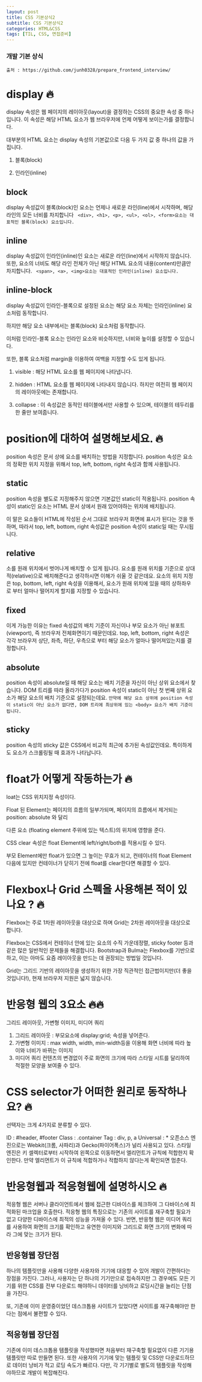 ```yaml
---
layout: post
title: CSS 기본상식2
subtitle: CSS 기본상식2
categories: HTML&CSS
tags: [TIL, CSS, 면접준비]
---
```


### 개발 기본 상식
``출처 : https://github.com/junh0328/prepare_frontend_interview/ ``




# display 🔥

display 속성은 웹 페이지의 레이아웃(layout)을 결정하는 CSS의 중요한 속성 중 하나입니다.
이 속성은 해당 HTML 요소가 웹 브라우저에 언제 어떻게 보이는가를 결정합니다.

 대부분의 HTML 요소는 display 속성의 기본값으로 다음 두 가지 값 중 하나의 값을 가집니다.

 1. 블록(block)

2. 인라인(inline)


## block 
display 속성값이 블록(block)인 요소는 언제나 새로운 라인(line)에서 시작하며, 해당 라인의 모든 너비를 차지합니다
`` <div>, <h1>, <p>, <ul>, <ol>, <form>요소는 대표적인 블록(block) 요소입니다.`` 

## inline

display 속성값이 인라인(inline)인 요소는 새로운 라인(line)에서 시작하지 않습니다.
또한, 요소의 너비도 해당 라인 전체가 아닌 해당 HTML 요소의 내용(content)만큼만 차지합니다.
`` <span>, <a>, <img>요소는 대표적인 인라인(inline) 요소입니다.`` 

## inline-block

display 속성값이 인라인-블록으로 설정된 요소는 해당 요소 자체는 인라인(inline) 요소처럼 동작합니다.

하지만 해당 요소 내부에서는 블록(block) 요소처럼 동작합니다.

이처럼 인라인-블록 요소는 인라인 요소와 비슷하지만, 너비와 높이를 설정할 수 있습니다.

또한, 블록 요소처럼 margin을 이용하여 여백을 지정할 수도 있게 됩니다.

1. visible : 해당 HTML 요소를 웹 페이지에 나타냅니다.

2. hidden : HTML 요소를 웹 페이지에 나타내지 않습니다. 하지만 여전히 웹 페이지의 레이아웃에는 존재합니다.

3. collapse : 이 속성값은 동적인 테이블에서만 사용할 수 있으며, 테이블의 테두리를 한 줄만 보여줍니다.

# position에 대하여 설명해보세요. 🔥

position 속성은 문서 상에 요소를 배치하는 방법을 지정합니다.
position 속성은 요소의 정확한 위치 지정을 위해서 top, left, bottom, right 속성과 함께 사용됩니다.

## static

position 속성을 별도로 지정해주지 않으면 기본값인 static이 적용됩니다. position 속성이 static인 요소는 HTML 문서 상에서 원래 있어야하는 위치에 배치됩니다.

이 말은 요소들이 HTML에 작성된 순서 그대로 브라우저 화면에 표시가 된다는 것을 뜻하며, 따라서 top, left, bottom, right 속성값은 position 속성이 static일 때는 무시됩니다.

## relative

소를 원래 위치에서 벗어나게 배치할 수 있게 됩니다. 요소를 원래 위치를 기준으로 상대적(relative)으로 배치해준다고 생각하시면 이해가 쉬울 것 같은데요. 
요소의 위치 지정은 top, bottom, left, right 속성을 이용해서, 요소가 원래 위치에 있을 때의 상하좌우로 부터 얼마나 떨어지게 할지를 지정할 수 있습니다.

## fixed

이게 가능한 이유는 fixed 속성값의 배치 기준이 자신이나 부모 요소가 아닌 뷰포트(viewport), 즉 브라우저 전체화면이기 때문인데요. 
top, left, bottom, right 속성은 각각 브라우저 상단, 좌측, 하단, 우측으로 부터 해당 요소가 얼마나 떨어져있는지를 결정합니다.

## absolute

position 속성이 absolute일 때 해당 요소는 배치 기준을 자신이 아닌 상위 요소에서 찾습니다. DOM 트리를 따라 올라가다가 position 속성이 static이 아닌 첫 번째 상위 요소가 해당 요소의 배치 기준으로 설정되는데요. 
``만약에 해당 요소 상위에 position 속성이 static이 아닌 요소가 없다면, DOM 트리에 최상위에 있는 <body> 요소가 배치 기준이 됩니다.``

## sticky
position 속성의 sticky 값은 CSS에서 비교적 최근에 추가된 속성값인데요. 특이하게도 요소가 스크롤링될 때 효과가 나타납니다.

# float가 어떻게 작동하는가 🔥

loat는 CSS 위치지정 속성이다.

Float 된 Element는 페이지의 흐름의 일부가되며, 페이지의 흐름에서 제거되는 position: absolute 와 달리

다른 요소 (floating element 주위에 있는 텍스트)의 위치에 영향을 준다.


CSS clear 속성은 float Element에 left/right/both를 적용시킬 수 있다.

부모 Element에만 float가 있으면 그 높이는 무효가 되고, 컨테이너의 float Element 다음에 있지만 컨테이너가 닫히기 전에 float를 clear한다면 해결할 수 있다.



# Flexbox나 Grid 스펙을 사용해본 적이 있나요 ? 🔥

Flexbox는 주로 1차원 레이아웃을 대상으로 하며 Grid는 2차원 레이아웃을 대상으로 합니다.

Flexbox는 CSS에서 컨테이너 안에 있는 요소의 수직 가운데정렬, sticky footer 등과 같은 많은 일반적인 문제들을 해결합니다.
 Bootstrap과 Bulma는 Flexbox를 기반으로 하고, 이는 아마도 요즘 레이아웃을 만드는 데 권장되는 방법일 것입니다. 

Grid는 그리드 기반의 레이아웃을 생성하기 위한 가장 직관적인 접근법이지만(더 좋을 것입니다!), 현재 브라우저 지원은 넓지 않습니다.


# 반응형 웹의 3요소 🔥🔥

그리드 레이아웃, 가변형 이미지, 미디어 쿼리
1) 그리드 레이아웃 : 부모요소에 display:grid; 속성을 넣어준다.
2) 가변형 이미지 : max width, width, min-width등을 이용해 화면 너비에 따라 높이와 너비가 바뀌는 이미지
3) 미디어 쿼리  컨텐츠의 변경없이 주로 화면의 크기에 따라 스타일 시트를 달리하여 적절한 모양을 보여줄 수 있다.

# CSS selector가 어떠한 원리로 동작하나요? 🔥

선택자는 크게 4가지로 분류할 수 있다.

ID : #header, #footer
Class : .container
Tag : div, p, a
Universal : *
오픈소스 엔진으로는 Webkit(크롬, 사파리)과 Gecko(파이어폭스)가 널리 사용되고 있다. 스타일 엔진은 키 셀렉터로부터 시작하여 왼쪽으로 이동하면서 엘리먼트가 규칙에 적합한지 확인한다.
 만약 엘리먼트가 이 규칙에 적합하거나 적합하지 않다는게 확인되면 멈춘다.

# 반응형웹과 적응형웹에 설명하시오 🔥

적응형 웹은 서버나 클라이언트에서 웹에 접근한 디바이스를 체크하여 그 다바이스에 최적화된 마크업을 호출한다.
적응형 웹의 특징으로는 기존의 사이트를 재구축할 필요가 없고 다양한 디바이스에 최적의 성능을 가져올 수 있다.
반면, 반응형 웹은 미디어 쿼리를 사용하여 화면의 크기를 확인하고 유연한 이미지와 그리드로 화면 크기의 변화에 따라 그에 맞는 크기가 된다.

## 반응형웹 장단점
하나의 템플릿만을 사용해 다양한 사용자와 기기에 대응할 수 있어 개발이 간편하다는 장점을 가진다. 그러나, 사용자는 단 하나의 기기만으로 접속하지만 그 경우에도 모든 기기를 위한 CSS를 전부 다운로드 해야하니 데이터를 낭비하고 로딩시간을 늘리는 단점을 가진다.

또, 기존에 이미 운영중이었던 데스크톱용 사이트가 있었다면 사이트를 재구축해야만 한다는 점에서 불편할 수 있다.

## 적응형웹 장단점
기존에 이미 데스크톱용 템플릿을 작성했따면 처음부터 재구축할 필요없이 다른 기기용 템플릿만 따로 만들면 된다. 또한 사용자의 기기에 맞는 템플릿 및 CSS만 다운로드하므로 데이터 낭비가 적고 로딩 속도가 빠르다.
다만, 각 기기별로 별도의 템플릿을 작성해야하므로 개발이 복잡해진다.
